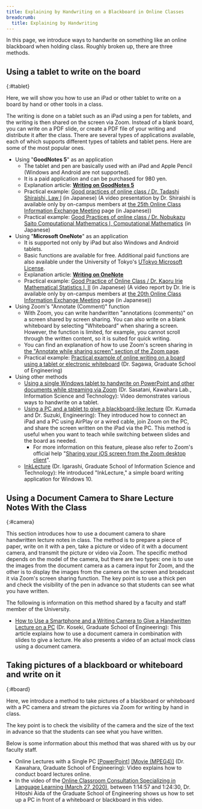 ```yaml
---
title: Explaining by Handwriting on a Blackboard in Online Classes
breadcrumb:
  title: Explaining by Handwriting
---
```


In this page, we introduce ways to handwrite on something like an online blackboard when holding class. Roughly broken up, there are three methods.

## Using a tablet to write on the board
{:#tablet}

Here, we will show you how to use an iPad or other tablet to write on a board by hand or other tools in a class.

The writing is done on a tablet such as an iPad using a pen for tablets, and the writing is then shared on the screen via Zoom. Instead of a blank board, you can write on a PDF slide, or create a PDF file of your writing and distribute it after the class. There are several types of applications available, each of which supports different types of tablets and tablet pens. Here are some of the most popular ones.

- Using "**GoodNotes 5**" as an application
    - The tablet and pen are basically used with an iPad and Apple Pencil (Windows and Android are not supported).
    - It is a paid application and can be purchased for 980 yen.
    - Explanation article: **[Writing on GoodNotes 5](/en/articles/goodnotes-writing/)**
    - Practical example: [Good practices of online class / Dr. Tadashi Shiraishi, Law I](/good-practice/interview/shiraishi/) (in Japanese) (A video presentation by Dr. Shiraishi is available only by on-campus members at [the 25th Online Class Information Exchange Meeting](/events/luncheon/2020-12-23/) page (in Japanese))
    - Practical example: [Good Practices of online class / Dr. Nobukazu Saito Computational Mathematics I, Computational Mathematics](/good-practice/interview/saito/) (in Japanese)
- Using "**Microsoft OneNote**" as an application
    - It is supported not only by iPad but also Windows and Android tablets.
    - Basic functions are available for free. Additional paid functions are also available under the University of Tokyo's [UTokyo Microsoft License](/en/microsoft/).
    - Explanation article: **[Writing on OneNote](/en/articles/onenote-whiteboard/)**
    - Practical example: [Good Practice of Online Class / Dr. Kaoru Irie Mathematical Statistics I, II](/good-practice/interview/irie/) (in Japanese) (A video report by Dr. Irie is available only by on-campus members at [the 20th Online Class Information Exchange Meeting](/events/luncheon/2020-11-18/) page (in Japanese))
- Using Zoom's "Annotate (Comment)" function
    - With Zoom, you can write handwritten "annotations (comments)" on a screen shared by screen sharing. You can also write on a blank whiteboard by selecting "Whiteboard" when sharing a screen. However, the function is limited, for example, you cannot scroll through the written content, so it is suited for quick writing.
    - You can find an explanation of how to use Zoom's screen sharing in [the "Annotate while sharing screen" section of the Zoom page](/en/zoom/usage/screen_sharing/#screen-annotation).
    - Practical example: [Practical example of online writing on a board using a tablet or electronic whiteboard](http://noneq.c.u-tokyo.ac.jp/online_lecture.html) (Dr. Sagawa, Graduate School of Engineering)
- Using other methods
    - [Using a single Windows tablet to handwrite on PowerPoint and other documents while streaming via Zoom](https://www.youtube.com/watch?v=gj-xBZEgt-A) (Dr. Sasatani, Kawahara Lab., Information Science and Technology): Video demonstrates various ways to handwrite on a tablet.
    - [Using a PC and a tablet to give a blackboard-like lecture](/online/shared/pc+ipad.pdf) (Dr. Kumada and Dr. Suzuki, Engineering): They introduced how to connect an iPad and a PC using AirPlay or a wired cable, join Zoom on the PC, and share the screen written on the iPad via the PC. This method is useful when you want to teach while switching between slides and the board as needed.
        - For more information on this feature, please also refer to Zoom's official help "[Sharing your iOS screen from the Zoom desktop client](https://support.zoom.us/hc/en-us/articles/201379235-Sharing-your-iOS-screen-from-the-Zoom-desktop-client)".
    - [InkLecture](https://www-ui.is.s.u-tokyo.ac.jp/~takeo/inklecture/index-j.html) (Dr. Igarashi, Graduate School of Information Science and Technology): He introduced "InkLecture," a simple board writing application for Windows 10.

## Using a Document Camera to Share Lecture Notes With the Class
{:#camera}

This section introduces how to use a document camera to share handwritten lecture notes in class. The method is to prepare a piece of paper, write on it with a pen, take a picture or video of it with a document camera, and transmit the picture or video via Zoom. The specific method depends on the model of the camera, but there are two types: one is to use the images from the document camera as a camera input for Zoom, and the other is to display the images from the camera on the screen and broadcast it via Zoom's screen sharing function. The key point is to use a thick pen and check the visibility of the pen in advance so that students can see what you have written.

The following is information on this method shared by a faculty and staff member of the University.

- [How to Use a Smartphone and a Writing Camera to Give a Handwritten Lecture on a PC](/online/shared/doc-cam-lecture.pdf) (Dr. Koseki, Graduate School of Engineering): This article explains how to use a document camera in combination with slides to give a lecture. He also presents a video of an actual mock class using a document camera.

## Taking pictures of a blackboard or whiteboard and write on it
{:#board}

Here, we introduce a method to take pictures of a blackboard or whiteboard with a PC camera and stream the pictures via Zoom for writing by hand in class. 

The key point is to check the visibility of the camera and the size of the text in advance so that the students can see what you have written.

Below is some information about this method that was shared with us by our faculty staff.

- Online Lectures with a Single PC [\[PowerPoint\]](/online/shared/online_example_1pc.pptx) [\[Movie (MPEG4)\]](/online/shared/online_example_1pc.mp4) (Dr. Kawahara, Graduate School of Engineering): Video explains how to conduct board lectures online.
- In the video of the [Online Classroom Consultation Specializing in Language Learning (March 27, 2020)](/en/events/2020-03-27/), between 1:14:57 and 1:24:30, Dr. Hitoshi Aida of the Graduate School of Engineering shows us how to set up a PC in front of a whiteboard or blackboard in this video.

